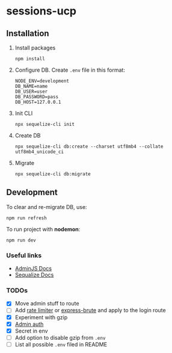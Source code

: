 # sessions-ucp

## Installation

1. Install packages
    ```
    npm install
    ```

2. Configure DB. Create `.env` file in this format:
    ```
    NODE_ENV=development
    DB_NAME=name
    DB_USER=user
    DB_PASSWORD=pass
    DB_HOST=127.0.0.1
    ```

3. Init CLI
    ```
    npx sequelize-cli init
    ```

4. Create DB
    ```
    npx sequelize-cli db:create --charset utf8mb4 --collate utf8mb4_unicode_ci
    ```

5. Migrate
    ```
    npx sequelize-cli db:migrate
    ```


## Development

To clear and re-migrate DB, use:
```
npm run refresh
```

To run project with **nodemon**:
```
npm run dev
```

### Useful links

- [AdminJS Docs](https://docs.adminjs.co/)
- [Sequalize Docs](https://sequelize.org/v7/)

### TODOs

- [x] Move admin stuff to route
- [ ] Add [rate limiter](https://www.npmjs.com/package/express-rate-limit) or [express-brute](https://www.npmjs.com/package/express-brute?) and apply to the login route
- [x] Experiment with gzip
- [x] [Admin auth](https://docs.adminjs.co/tutorial-rbac.html)
- [x] Secret in env
- [ ] Add option to disable gzip from `.env`
- [ ] List all possible `.env` filed in README